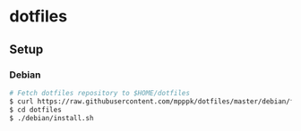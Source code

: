 # dotfiles

## Setup
### Debian

```bash
# Fetch dotfiles repository to $HOME/dotfiles
$ curl https://raw.githubusercontent.com/mpppk/dotfiles/master/debian/fetch_dotfiles.sh | bash
$ cd dotfiles
$ ./debian/install.sh
```

